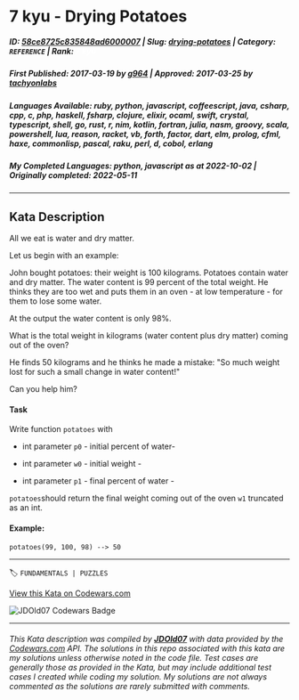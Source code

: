 # 7 kyu - Drying Potatoes

##### **ID**: [58ce8725c835848ad6000007](https://www.codewars.com/kata/58ce8725c835848ad6000007) | **Slug**: [drying-potatoes](https://www.codewars.com/kata/58ce8725c835848ad6000007) | **Category**: `REFERENCE` | **Rank**: <span style="color:white">7 kyu</span>

##### **First Published**: 2017-03-19 ***by*** [g964](https://www.codewars.com/users/g964) | **Approved**: 2017-03-25 ***by*** [tachyonlabs](https://www.codewars.com/users/tachyonlabs)

##### **Languages Available**: ruby, python, javascript, coffeescript, java, csharp, cpp, c, php, haskell, fsharp, clojure, elixir, ocaml, swift, crystal, typescript, shell, go, rust, r, nim, kotlin, fortran, julia, nasm, groovy, scala, powershell, lua, reason, racket, vb, forth, factor, dart, elm, prolog, cfml, haxe, commonlisp, pascal, raku, perl, d, cobol, erlang

##### **My Completed Languages**: python, javascript ***as at*** 2022-10-02 | **Originally completed**: 2022-05-11

---

## Kata Description


All we eat is water and dry matter.



Let us begin with an example:



John bought potatoes: their weight is 100 kilograms. Potatoes contain water and dry matter. The water content is 99 percent of the total weight. He thinks they are too wet and puts them in an oven - at low temperature - for them to lose some water. 



At the output the water content is only 98%.



What is the total weight in kilograms (water content plus dry matter) coming out of the oven?



He finds 50 kilograms and he thinks he made a mistake: "So much weight lost for such a small change in water content!"



Can you help him?



#### Task



Write function `potatoes` with 



- int parameter `p0` - initial percent of water- 

- int parameter `w0` - initial weight - 

- int parameter `p1` - final percent of water -



`potatoes`should return the final weight coming out of the oven `w1` truncated as an int.



#### Example:

`potatoes(99, 100, 98) --> 50`

---


🏷 `FUNDAMENTALS | PUZZLES`


[View this Kata on Codewars.com](https://www.codewars.com/kata/58ce8725c835848ad6000007)

![](https://www.codewars.com/users/jdold07/badges/large "JDOld07 Codewars Badge")

---

###### *This Kata description was compiled by [**JDOld07**](https://tpstech.dev) with data provided by the [Codewars.com](https://www.codewars.com) API.  The solutions in this repo associated with this kata are my solutions unless otherwise noted in the code file.  Test cases are generally those as provided in the Kata, but may include additional test cases I created while coding my solution.  My solutions are not always commented as the solutions are rarely submitted with comments.*
